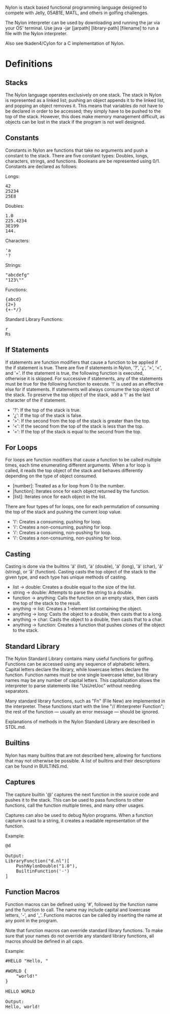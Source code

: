Nylon is stack based functional programming language designed to compete with Jelly, 05AB1E, MATL, and others in golfing
challenges.

The Nylon interpreter can be used by downloading and running the jar via your OS' terminal. Use
java -jar [jarpath] [library-path] [filename] to run a file with the Nylon interpreter.

Also see tkaden4/Cylon for a C implementation of Nylon.

# Definitions

## Stacks

The Nylon language operates exclusively on one stack. The stack in Nylon is represented as a linked list; pushing an
object appends it to the linked list, and popping an object removes it. This means that variables do not have to be
declared in order to be accessed; they simply have to be pushed to the top of the stack. However, this does make memory
management difficult, as objects can be lost in the stack if the program is not well designed.

## Constants

Constants in Nylon are functions that take no arguments and push a constant to the stack. There are five constant types:
Doubles, longs, characters, strings, and functions. Booleans are be represented using 0/1. Constants are declared as
follows:

Longs:
<pre>
42
25234
25E8
</pre>

Doubles:
<pre>
1.0
225.4234
3E199
144.
</pre>

Characters:
<pre>
'a
'?
</pre>

Strings:
<pre>
"abcdefg"
"123\""
</pre>

Functions:
<pre>
{abcd}
{2+}
{+-*/}
</pre>

Standard Library Functions:
<pre>
r
Rs
</pre>

## If Statements

If statements are function modifiers that cause a function to be applied if the if statement is true. There are five if
statements in Nylon, '?', '¿', '>', '<', and '='. If the statement is true, the following function is executed,
otherwise it is skipped. For successive if statements, any of the statements must be true for the following function to
execute. '!' is used as an effective else for if statements. If statements will always consume the top object of the
stack. To preserve the top object of the stack, add a '!' as the last character of the if statement.

- '?': If the top of the stack is true.
- '¿': If the top of the stack is false.
- '>': If the second from the top of the stack is greater than the top.
- '<': If the second from the top of the stack is less than the top.
- '=': If the top of the stack is equal to the second from the top.

## For Loops

For loops are function modifiers that cause a function to be called multiple times, each time enumerating different
arguments. When a for loop is called, it reads the top object of the stack and behaves differently depending on the type
of object consumed.

- [number]: Treated as a for loop from 0 to the number.
- [function]: Iterates once for each object returned by the function.
- [list]: Iterates once for each object in the list.

There are four types of for loops, one for each permutation of consuming the top of the stack and pushing the current
loop value.

- 'î': Creates a consuming, pushing for loop.
- 'ì': Creates a non-consuming, pushing for loop.
- 'í': Creates a consuming, non-pushing for loop.
- 'ï': Creates a non-consuming, non-pushing for loop.

## Casting
Casting is done via the builtins 'ä' (list), 'à' (double), 'á' (long), 'â' (char), 'ã' (string), or 'å' (function). 
Casting casts the top object of the stack to the given type, and each type has unique methods of casting.

- list -> double: Creates a double equal to the size of the list.
- string -> double: Attempts to parse the string to a double.
- function -> anything: Calls the function on an empty stack, then casts the top of the stack to the result.
- anything -> list: Creates a 1-element list containing the object.
- anything -> long: Casts the object to a double, then casts that to a long.
- anything -> char: Casts the object to a double, then casts that to a char.
- anything -> function: Creates a function that pushes clones of the object to the stack.

## Standard Library

The Nylon Standard Library contains many useful functions for golfing. Functions can be accessed using any sequence of
alphabetic letters. Capital letters declare the library, while lowercase letters declare the function. Function names
must be one single lowercase letter, but library names may be any number of capital letters. This capitalization allows
the interpreter to parse statements like "UsUreUoc" without needing separators.

Many standard library functions, such as "Fn" (File New) are implemented in the interpreter. These functions start
with the line "// #Interpreter Function"; the rest of the function — usually an error message — should be ignored.

Explanations of methods in the Nylon Standard Library are described in STDL.md.

## Builtins

Nylon has many builtins that are not described here, allowing for functions that may not otherwise be possible. A list
of builtins and their descriptions can be found in BUILTINS.md.

## Captures
The capture builtin '@' captures the next function in the source code and pushes it to the stack. This can be used to
pass functions to other functions, call the function multiple times, and many other usages.

Captures can also be used to debug Nylon programs. When a function capture is cast to a string, it creates a readable
representation of the function.

Example:
<pre>
@d

Output:
LibraryFunction("d.nl")[
	PushNylonDouble("1.0"),
	BuiltinFunction('-')
]
</pre>

## Function Macros

Function macros can be defined using '#', followed by the function name and the function to call. The name may include
capital and lowercase letters, '-', and '_'. Functions macros can be called by inserting the name at any point in the
program.

Note that function macros can override standard library functions. To make sure that your names do not override any
standard library functions, all macros should be defined in all caps.

Example:
<pre>
#HELLO "Hello, "

#WORLD {
    "world!"
}

HELLO WORLD

Output:
Hello, world!
</pre>

